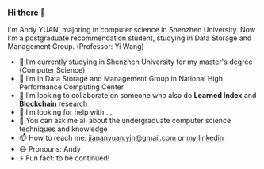 ### Hi there 👋

<!-- This is a test page! I will perfect README in my representative projects. This may take several time.

- 🔭 I’m currently working on Leanrned Index for Data Storage
- 🌱 I’m currently learning ...
- 👯 I’m looking to collaborate on ...
- 🤔 I’m looking for help with ...
- 💬 Ask me about ...
- 📫 How to reach me: jiananyuan.yjn@gmail.com
- 😄 Pronouns: Andy
- ⚡ Fun fact: to be continued! -->

I'm Andy YUAN, majoring in computer science in Shenzhen University. Now I'm a postgraduate recommendation student, studying in Data Storage and Management Group. (Professor: Yi Wang)

- 🔭 I’m currently studying in Shenzhen University for my master's degree (Computer Science)
- 🌱 I’m in Data Storage and Management Group in National High Performance Computing Center
- 👯 I’m looking to collaborate on someone who also do **Learned Index** and **Blockchain** research
- 🤔 I’m looking for help with ...
- 💬 You can ask me all about the undergraduate computer science techniques and knowledge
- 📫 How to reach me: jiananyuan.yjn@gmail.com or [my linkedin](https://www.linkedin.com/in/jianan-yuan-3aa545198)
- 😄 Pronouns: Andy
- ⚡ Fun fact: to be continued!
